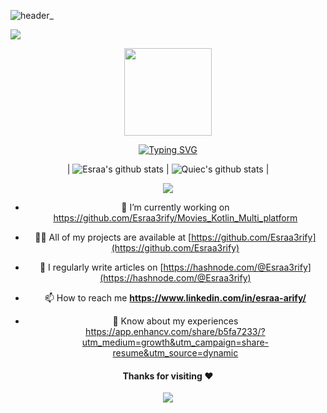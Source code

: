 ![header_](https://user-images.githubusercontent.com/59229510/228429704-22483efd-ac2f-4908-9d9f-d5e72728a011.png)


![](assets/Bottom_up.svg)


<div align="center">
  <img src="https://user-images.githubusercontent.com/41123719/164349573-0fdfef29-1ff9-4978-b43f-a2774a0282cd.gif" width="140" /> 


<!--   my-ticker -->    
[![Typing SVG](https://readme-typing-svg.herokuapp.com?color=%2336BCF7&center=true&vCenter=true&width=600&lines=Hi+there+👋,+I+am+Esraa+Arify;+Welcome+to+My+Profile!;Always+learning+new+things+;Android+Developer)](https://git.io/typing-svg)






| ![Esraa's github stats](https://github-readme-stats.vercel.app/api?username=Esraa3rify&show_icons=true&theme=radical&include_all_commits=true) | ![Quiec's github stats](https://github-readme-stats.vercel.app/api/top-langs/?username=Esraa3rify&theme=radical&layout=compact) |

<img src="https://github-readme-streak-stats.herokuapp.com/?user=Esraa3rify"></img>



- 🔭 I’m currently working on https://github.com/Esraa3rify/Movies_Kotlin_Multi_platform

- 👨‍💻 All of my projects are available at [https://github.com/Esraa3rify](https://github.com/Esraa3rify)

- 📝 I regularly write articles on [https://hashnode.com/@Esraa3rify](https://hashnode.com/@Esraa3rify)

- 📫 How to reach me **https://www.linkedin.com/in/esraa-arify/**

- 📄 Know about my experiences https://app.enhancv.com/share/b5fa7233/?utm_medium=growth&utm_campaign=share-resume&utm_source=dynamic


#### Thanks for visiting :heart:

![](assets/Bottom_down.svg)
